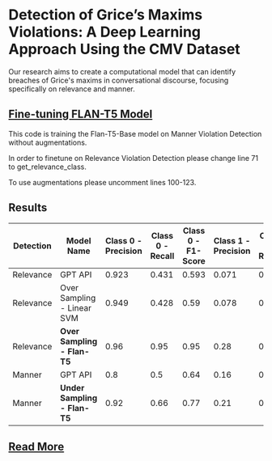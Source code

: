 # Detection of Grice’s Maxims Violations: A Deep Learning Approach Using the CMV Dataset
Our research aims to create a computational model that can identify breaches of Grice's maxims in conversational discourse, focusing specifically on relevance and manner.

## [Fine-tuning FLAN-T5 Model](finetune_s2s_model.py)
This code is training the Flan-T5-Base model on Manner Violation Detection without augmentations.

In order to finetune on Relevance Violation Detection please change line 71 to get_relevance_class.

To use augmentations please uncomment lines 100-123.

## Results
| Detection | Model Name                      | Class 0 - Precision | Class 0 - Recall | Class 0 - F1-Score | Class 1 - Precision | Class 1 - Recall | Class 1 - F1-Score | Accuracy |
|-----------|--------------------------------|----------------------|------------------|---------------------|----------------------|------------------|---------------------|----------|
| Relevance | GPT API                        | 0.923                | 0.431            | 0.593               | 0.071                | 0.523            | 0.12                | 0.441    |
| Relevance | Over Sampling - Linear SVM     | 0.949                | 0.428            | 0.59                | 0.078                | 0.656            | 0.133               | 0.441    |
| Relevance | **Over Sampling - Flan-T5**   | 0.96                 | 0.95             | 0.95                | 0.28                 | 0.32             | **0.29**            | **0.91**     |
| Manner    | GPT API                        | 0.8                  | 0.5              | 0.64                | 0.16                 | 0.59             | 0.25                | 0.51     |
| Manner    | **Under Sampling - Flan-T5**  | 0.92                 | 0.66             | 0.77                | 0.21                 | 0.62             | **0.31**            | **0.66**     |


## [Read More](Grice_s_Maxims_Violations__Deep_Learning_Approach_for_Detection_and_User_Guidance_for_CMV_Dataset.pdf)
